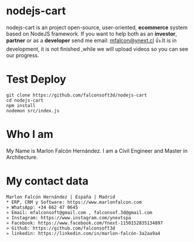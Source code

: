 # nodejs-cart
nodejs-cart is an project open-source, user-oriented, **ecommerce** system based on NodeJS framework. If you want to help both as an **investor**, **partner** or as a **developer** send me email: mfalcon@ynext.cl :+1:.It is in development, it is not finished ,while we will upload videos so you can see our progress.

# Test Deploy
```
git clone https://github.com/falconsoft3d/nodejs-cart
cd nodejs-cart
npm install
nodemon src/index.js
```

# Who I am
My Name is Marlon Falcón Hernández. I am a Civil Engineer and Master in Architecture.


# My contact data
```
Marlon Falcón Hernández | España | Madrid
* ERP, CRM y Software: https://www.marlonfalcon.com
» WhatsApp: +34 662 47 0645
» Email: mfalconsoft@gmail.com , falconsof.3d@gmail.com
» Instagram: https://www.instagram.com/ynextspa
» Facebook: https://www.facebook.com/Ynext-1150152835134897
» Github: https://github.com/falconsoft3d
» linkedin: https://linkedin.com/in/marlon-falcón-3a2aa9a4
```
